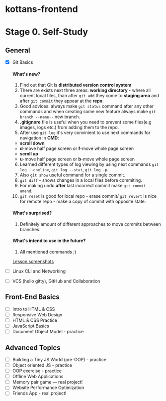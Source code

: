 # kottans-frontend
# Stage 0. Self-Study
## General
- [X] Git Basics

  #### What's new?
  1. Find out that Git is **distributed version control system**
  2. There are exists next three areas: **working directory** - where all current local files, than after `git add` they come to **staging area** and after `git commit` they appear at the **repo**.
  3. Good advices: always make `git status` command after any other commands and when creating some new feature always make `git branch --name--` new branch.
  4. **.gitignore** file is useful when you need to prevent some files(e.g images, logs etc.) from adding them to the repo.
  5. After use `git log` it's very convinient to use next commands for navigation in **CMD**:
    - **scroll down**
    - **d**-move half page screen or **f**-move whole page screen
    - **scroll up**
    - **u**-move half page screen or **b**-move whole page screen
  6. Learned different types of log viewing by using next commands `git log --oneline`, `git log --stat`, `git log -p`.
  7. Also `git show` useful command for a single commit.
  8. `git diff` - shows changes in a local files before commiting.
  9. For making undo **after** last incorrect commit make `git commit --amend`.
  10. `git reset` is good for local repo - erase commit/ `git revert` is nice for remote repo - make a copy of commit with opposite state.
  #### What's surprised?
  1. Definitely amount of different approaches to move commits between branches.
  #### What's intend to use in the future?
  1. All mentioned commands ;)
  
  [Lesson screenshots](https://github.com/AntonGluschuk/kottans-frontend/tree/main/git_basics)
  
- [ ] Linux CLI and Networking
- [ ] VCS (hello gitty), GitHub and Collaboration
## Front-End Basics
- [ ] Intro to HTML & CSS
- [ ] Responsive Web Design
- [ ] HTML & CSS Practice
- [ ] JavaScript Basics
- [ ] Document Object Model - practice
## Advanced Topics
- [ ] Building a Tiny JS World (pre-OOP) - practice
- [ ] Object oriented JS - practice
- [ ] OOP exercise - practice
- [ ] Offline Web Applications
- [ ] Memory pair game — real project!
- [ ] Website Performance Optimization
- [ ] Friends App - real project!
